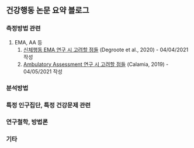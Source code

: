 ## 건강행동 논문 요약 블로그

### 측정방법 관련
1. EMA, AA 등
    1. [신체행동 EMA 연구 시 고려할 점들](https://jup014.github.io/HealthBehavior_ArticleSummary/Apr2021/Degroote(2020)) (Degroote et al., 2020) - 04/04/2021 작성
    2. [Ambulatory Assessment 연구 시 고려할 점들](https://jup014.github.io/HealthBehavior_ArticleSummary/Apr2021/Calamia(2019)) (Calamia, 2019) - 04/05/2021 작성

### 분석방법

### 특정 인구집단, 특정 건강문제 관련

### 연구철학, 방법론

### 기타
